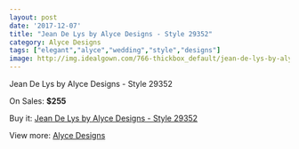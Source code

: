 ```yaml
---
layout: post
date: '2017-12-07'
title: "Jean De Lys by Alyce Designs - Style 29352"
category: Alyce Designs
tags: ["elegant","alyce","wedding","style","designs"]
image: http://img.idealgown.com/766-thickbox_default/jean-de-lys-by-alyce-designs-style-29352.jpg
---
```

Jean De Lys by Alyce Designs - Style 29352

On Sales: **$255**
<a href="https://www.idealgown.com/en/alyce-designs/349-jean-de-lys-by-alyce-designs-style-29352.html"><amp-img layout="responsive" width="600" height="600" src="//img.idealgown.com/766-thickbox_default/jean-de-lys-by-alyce-designs-style-29352.jpg" alt="Jean De Lys by Alyce Designs - Style 29352 0" /></a>
<a href="https://www.idealgown.com/en/alyce-designs/349-jean-de-lys-by-alyce-designs-style-29352.html"><amp-img layout="responsive" width="600" height="600" src="//img.idealgown.com/767-thickbox_default/jean-de-lys-by-alyce-designs-style-29352.jpg" alt="Jean De Lys by Alyce Designs - Style 29352 1" /></a>

Buy it: [Jean De Lys by Alyce Designs - Style 29352](https://www.idealgown.com/en/alyce-designs/349-jean-de-lys-by-alyce-designs-style-29352.html "Jean De Lys by Alyce Designs - Style 29352")

View more: [Alyce Designs](https://www.idealgown.com/en/5-alyce-designs "Alyce Designs")